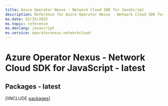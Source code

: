 ```yaml
---
title: Azure Operator Nexus - Network Cloud SDK for JavaScript
description: Reference for Azure Operator Nexus - Network Cloud SDK for JavaScript
ms.date: 02/25/2025
ms.topic: reference
ms.devlang: javascript
ms.service: operatornexus-networkcloud
---
```

# Azure Operator Nexus - Network Cloud SDK for JavaScript - latest
## Packages - latest
[!INCLUDE [packages](operator-nexus---network-cloud-index.md)]